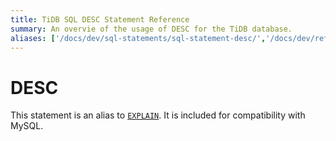 ```yaml
---
title: TiDB SQL DESC Statement Reference
summary: An overvie of the usage of DESC for the TiDB database.
aliases: ['/docs/dev/sql-statements/sql-statement-desc/','/docs/dev/reference/sql/statements/desc/']
---
```


# DESC

This statement is an alias to [`EXPLAIN`](/sql-statements/sql-statement-explain.md). It is included for compatibility with MySQL.
